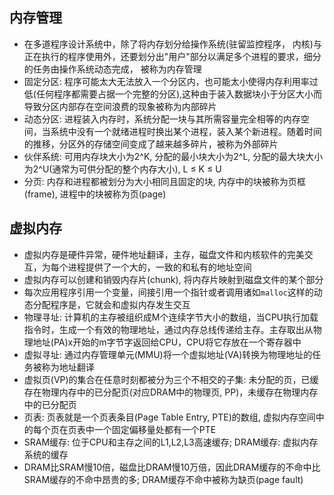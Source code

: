 ## 内存管理
- 在多道程序设计系统中，除了将内存划分给操作系统(驻留监控程序， 内核)与正在执行的程序使用外，还要划分出"用户"部分以满足多个进程的要求，细分的任务由操作系统动态完成， 被称为内存管理
- 固定分区: 程序可能太大无法放入一个分区内，也可能太小使得内存利用率过低(任何程序都需要占据一个完整的分区),这种由于装入数据块小于分区大小而导致分区内部存在空间浪费的现象被称为内部碎片
- 动态分区: 进程装入内存时，系统分配一块与其所需容量完全相等的内存空间，当系统中没有一个就绪进程时换出某个进程，装入某个新进程。随着时间的推移，分区外的存储空间变成了越来越多碎片，被称为外部碎片
- 伙伴系统: 可用内存块大小为2^K, 分配的最小块大小为2^L, 分配的最大块大小为2^U(通常为可供分配的整个内存大小), L ≤ K ≤ U 
- 分页: 内存和进程都被划分为大小相同且固定的块, 内存中的块被称为页框(frame), 进程中的块被称为页(page)

## 虚拟内存
- 虚拟内存是硬件异常，硬件地址翻译，主存，磁盘文件和内核软件的完美交互，为每个进程提供了一个大的，一致的和私有的地址空间
- 虚拟内存可以创建和销毁内存片(chunk), 将内存片映射到磁盘文件的某个部分
- 每次应用程序引用一个变量，间接引用一个指针或者调用诸如`malloc`这样的动态分配程序是，它就会和虚拟内存发生交互
- 物理寻址: 计算机的主存被组织成M个连续字节大小的数组，当CPU执行加载指令时，生成一个有效的物理地址，通过内存总线传递给主存。主存取出从物理地址(PA)x开始的m字节字返回给CPU，CPU将它存放在一个寄存器中
- 虚拟寻址: 通过内存管理单元(MMU)将一个虚拟地址(VA)转换为物理地址的任务被称为地址翻译
- 虚拟页(VP)的集合在任意时刻都被分为三个不相交的子集: 未分配的页，已缓存在物理内存中的已分配页(对应DRAM中的物理页, PP)，未缓存在物理内存中的已分配页
- 页表: 页表就是一个页表条目(Page Table Entry, PTE)的数组, 虚拟内存空间中的每个页在页表中一个固定偏移量处都有一个PTE
- SRAM缓存: 位于CPU和主存之间的L1,L2,L3高速缓存; DRAM缓存: 虚拟内存系统的缓存
- DRAM比SRAM慢10倍，磁盘比DRAM慢10万倍，因此DRAM缓存的不命中比SRAM缓存的不命中昂贵的多; DRAM缓存不命中被称为缺页(page fault)
